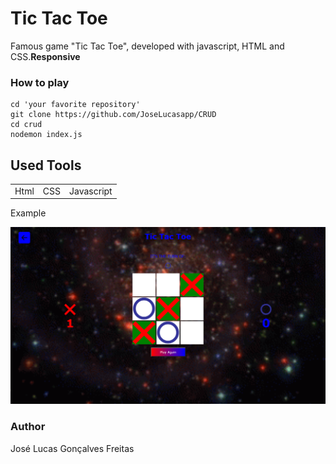 <h1>Tic Tac Toe</h1>
Famous game "Tic Tac Toe", developed with javascript, HTML and CSS.<b>Responsive</b>

<p>
  
  <h3>How to play</h3>
  
  ```shell
  cd 'your favorite repository'
  git clone https://github.com/JoseLucasapp/CRUD
  cd crud
  nodemon index.js
  ```
  
</p>


<h2>Used Tools</h2>
<table>
  <tr>
    <td>Html</td>
    <td>CSS</td>
    <td>Javascript</td>
  </tr>
</table>
<p>Example</p>
<img src="tictactoe1.png">
<br>
<h3>Author</h3>
<a href="https://www.instagram.com/jlucasgf/?hl=pt-br" style="text-decoration: none;">José Lucas Gonçalves Freitas</a>
